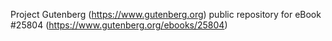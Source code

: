 Project Gutenberg (https://www.gutenberg.org) public repository for eBook #25804 (https://www.gutenberg.org/ebooks/25804)
